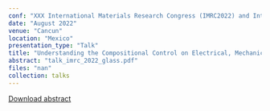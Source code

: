 ```yaml
---
conf: "XXX International Materials Research Congress (IMRC2022) and International Conference on Advanced Materials (ICAM2021)"
date: "August 2022"
venue: "Cancun"
location: "Mexico"
presentation_type: "Talk"
title: "Understanding the Compositional Control on Electrical, Mechanical, Optical, And Physical Properties of Inorganic Glasses with Interpretable Machine Learning"
abstract: "talk_imrc_2022_glass.pdf"
files: "nan"
collection: talks
---
```


<!--  -->

[Download abstract]({{site.author.baseurl}}/files/talks/talk_imrc_2022_glass.pdf)